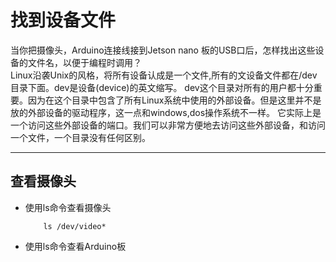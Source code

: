 # 找到设备文件
当你把摄像头，Arduino连接线接到Jetson nano 板的USB口后，怎样找出这些设备的文件名，以便于编程时调用？</br>
Linux沿袭Unix的风格，将所有设备认成是一个文件,所有的文设备文件都在/dev目录下面。dev是设备(device)的英文缩写。
dev这个目录对所有的用户都十分重要。因为在这个目录中包含了所有Linux系统中使用的外部设备。但是这里并不是放的外部设备的驱动程序，这一点和windows,dos操作系统不一样。
它实际上是一个访问这些外部设备的端口。我们可以非常方便地去访问这些外部设备，和访问一个文件，一个目录没有任何区别。</br>
***
## 查看摄像头
- 使用ls命令查看摄像头
    ```
        ls /dev/video*
    ```
- 使用ls命令查看Arduino板
    ```
        
    ```


